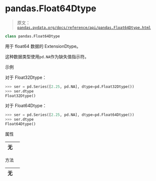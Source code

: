 # pandas.Float64Dtype

> 原文：[`pandas.pydata.org/docs/reference/api/pandas.Float64Dtype.html`](https://pandas.pydata.org/docs/reference/api/pandas.Float64Dtype.html)

```py
class pandas.Float64Dtype
```

用于 float64 数据的 ExtensionDtype。

这种数据类型使用`pd.NA`作为缺失值指示符。

示例

对于 Float32Dtype：

```py
>>> ser = pd.Series([2.25, pd.NA], dtype=pd.Float32Dtype())
>>> ser.dtype
Float32Dtype() 
```

对于 Float64Dtype：

```py
>>> ser = pd.Series([2.25, pd.NA], dtype=pd.Float64Dtype())
>>> ser.dtype
Float64Dtype() 
```

属性

| **无** |  |
| --- | --- |

方法

| **无** |  |
| --- | --- |
